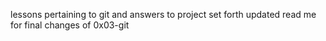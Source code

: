lessons pertaining to git and answers to project set forth
updated read me for final changes of 0x03-git

